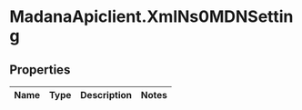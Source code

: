 # MadanaApiclient.XmlNs0MDNSetting

## Properties

Name | Type | Description | Notes
------------ | ------------- | ------------- | -------------


